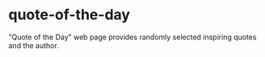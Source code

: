 # quote-of-the-day
"Quote of the Day" web page provides randomly selected inspiring quotes and the author.
